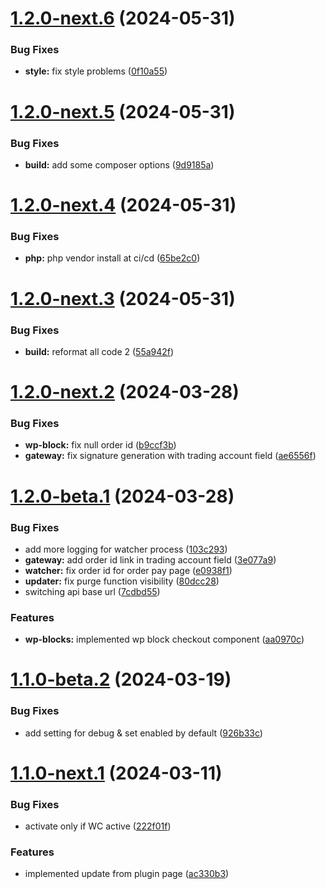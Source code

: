 # [1.2.0-next.6](https://github.com/Match2pay/match2pay-crypto-payments-for-woocommerce/compare/v1.2.0-next.5...v1.2.0-next.6) (2024-05-31)


### Bug Fixes

* **style:** fix style problems ([0f10a55](https://github.com/Match2pay/match2pay-crypto-payments-for-woocommerce/commit/0f10a559a86c5628dda2b2ae061e5880d6feef71))

# [1.2.0-next.5](https://github.com/Match2pay/match2pay-crypto-payments-for-woocommerce/compare/v1.2.0-next.4...v1.2.0-next.5) (2024-05-31)


### Bug Fixes

* **build:** add some composer options ([9d9185a](https://github.com/Match2pay/match2pay-crypto-payments-for-woocommerce/commit/9d9185aa1ec0295dff62e9b5343f6189fcfb032a))

# [1.2.0-next.4](https://github.com/Match2pay/match2pay-crypto-payments-for-woocommerce/compare/v1.2.0-next.3...v1.2.0-next.4) (2024-05-31)


### Bug Fixes

* **php:** php vendor install at ci/cd ([65be2c0](https://github.com/Match2pay/match2pay-crypto-payments-for-woocommerce/commit/65be2c06805aae5fc42831e05410435dd7bcca20))

# [1.2.0-next.3](https://github.com/Match2pay/match2pay-crypto-payments-for-woocommerce/compare/v1.2.0-next.2...v1.2.0-next.3) (2024-05-31)


### Bug Fixes

* **build:** reformat all code 2 ([55a942f](https://github.com/Match2pay/match2pay-crypto-payments-for-woocommerce/commit/55a942fa2b77c869590cd0a5219f2e78e6f3f373))

# [1.2.0-next.2](https://github.com/Match2pay/match2pay-crypto-payments-for-woocommerce/compare/v1.2.0-next.1...v1.2.0-next.2) (2024-03-28)


### Bug Fixes

* **wp-block:** fix null order id ([b9ccf3b](https://github.com/Match2pay/match2pay-crypto-payments-for-woocommerce/commit/b9ccf3bf60c98ad50a43472c29bec18ec17a630f))
* **gateway:** fix signature generation with trading account field ([ae6556f](https://github.com/Match2pay/match2pay-crypto-payments-for-woocommerce/commit/ae6556f245030c39a484ce37d2689422f61dbdef))

# [1.2.0-beta.1](https://github.com/Match2pay/match2pay-crypto-payments-for-woocommerce/compare/v1.1.1-beta.1...v1.2.0-beta.1) (2024-03-28)


### Bug Fixes

* add more logging for watcher process ([103c293](https://github.com/Match2pay/match2pay-crypto-payments-for-woocommerce/commit/103c293e90601d99cc446c2287122a1d5c79f0f3))
* **gateway:** add order id link in trading account field ([3e077a9](https://github.com/Match2pay/match2pay-crypto-payments-for-woocommerce/commit/3e077a90af2ae2bdef2f15ed689cee967e8eafcd))
* **watcher:** fix order id for order pay page ([e0938f1](https://github.com/Match2pay/match2pay-crypto-payments-for-woocommerce/commit/e0938f1b4795d0ec74a1c971ddcb80a0f5b3bbc7))
* **updater:** fix purge function visibility ([80dcc28](https://github.com/Match2pay/match2pay-crypto-payments-for-woocommerce/commit/80dcc28b5ab8eb22756d225d34e1ee8ab02fd00d))
* switching api base url ([7cdbd55](https://github.com/Match2pay/match2pay-crypto-payments-for-woocommerce/commit/7cdbd55bc367c1ec43d14030ed476a1937e4343c))


### Features

* **wp-blocks:** implemented wp block checkout component ([aa0970c](https://github.com/Match2pay/match2pay-crypto-payments-for-woocommerce/commit/aa0970c2aa0a41124196e9a6c5cfbfca8cd3551a))

# [1.1.0-beta.2](https://github.com/Match2pay/match2pay-crypto-payments-for-woocommerce/compare/v1.1.0-beta.1...v1.1.0-beta.2) (2024-03-19)


### Bug Fixes

* add setting for debug & set enabled by default ([926b33c](https://github.com/Match2pay/match2pay-crypto-payments-for-woocommerce/commit/926b33c4631652c2b66b77e4a3e6ba03ff633f79))

# [1.1.0-next.1](https://github.com/Match2pay/match2pay-crypto-payments-for-woocommerce/compare/v1.0.4...v1.1.0-next.1) (2024-03-11)

### Bug Fixes

* activate only if WC active ([222f01f](https://github.com/Match2pay/match2pay-crypto-payments-for-woocommerce/commit/222f01fb9c4c0e2551d9ae2a7656250cd4108443))

### Features

* implemented update from plugin page ([ac330b3](https://github.com/Match2pay/match2pay-crypto-payments-for-woocommerce/commit/ac330b39c84a813ec5162d5efe3aea064d320861))
